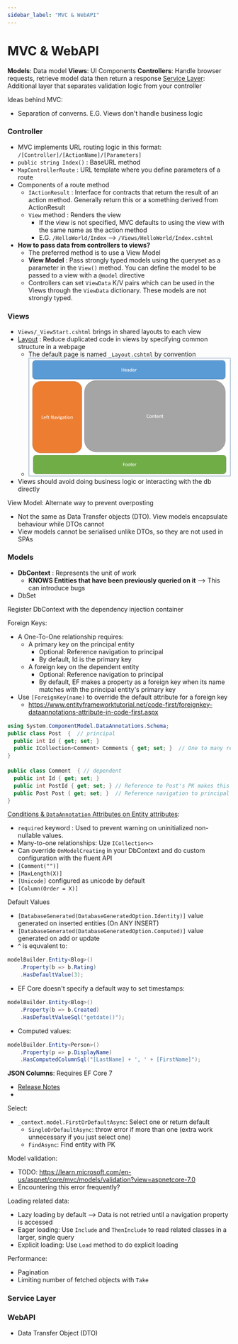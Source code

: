 ```yaml
---
sidebar_label: "MVC & WebAPI"
---
```


# MVC & WebAPI

**Models**: Data model
**Views**: UI Components
**Controllers**: Handle browser requests, retrieve model data then return a response
[Service Layer](https://learn.microsoft.com/en-us/aspnet/mvc/overview/older-versions-1/models-data/validating-with-a-service-layer-cs): Additional layer that separates validation logic from your controller

Ideas behind MVC:
- Separation of converns. E.G. Views don't handle business logic

### Controller

- MVC implements URL routing logic in this format: `/[Controller]/[ActionName]/[Parameters]`
- `public string Index()` : BaseURL method
- `MapControllerRoute` : URL template where you define parameters of a route
- Components of a route method
  - `IActionResult` : Interface for contracts that return the result of an action method. Generally return this or a something derived from ActionResult
  - `View` method : Renders the view
    - If the view is not specified, MVC defaults to using the view with the same name as the action method
    - E.G. `/HelloWorld/Index` --> `/Views/HelloWorld/Index.cshtml`
- **How to pass data from controllers to views?**
  - The preferred method is to use a View Model
  - **View Model** : Pass strongly typed models using the queryset as a parameter in the `View()` method. You can define the model to be passed to a view with a `@model` directive
  - Controllers can set `ViewData` K/V pairs which can be used in the Views through the `ViewData` dictionary. These models are not strongly typed.

### Views

- `Views/_ViewStart.cshtml` brings in shared layouts to each view
- [Layout](https://learn.microsoft.com/en-us/aspnet/core/mvc/views/layout?view=aspnetcore-6.0) : Reduce duplicated code in views by specifying common structure in a webpage
  - The default page is named `_Layout.cshtml` by convention
  - ![Layouts Example](imgs/layouts.png)
- Views should avoid doing business logic or interacting with the db directly

View Model: Alternate way to prevent overposting
- Not the same as Data Transfer objects (DTO). View models encapsulate behaviour while DTOs cannot
- View models cannot be serialised unlike DTOs, so they are not used in SPAs

### Models

- **DbContext** : Represents the unit of work
  - **KNOWS Entities that have been previously queried on it** --> This can introduce bugs
- DbSet

Register DbContext with the dependency injection container

Foreign Keys:
- A One-To-One relationship requires:
  - A primary key on the principal entity
    - Optional: Reference navigation to principal
    - By default, Id is the primary key
  - A foreign key on the dependent entity
    - Optional: Reference navigation to principal
    - By default, EF makes a property as a foreign key when its name matches with the principal entity's primary key
- Use `[ForeignKey(name)` to override the default attribute for a foreign key
  - https://www.entityframeworktutorial.net/code-first/foreignkey-dataannotations-attribute-in-code-first.aspx
```csharp
using System.ComponentModel.DataAnnotations.Schema;
public class Post  {  // principal
  public int Id { get; set; }
  public ICollection<Comment> Comments { get; set; }  // One to many relationship with Comment
}

public class Comment  { // dependent
  public int Id { get; set; }
  public int PostId { get; set; } // Reference to Post's PK makes this the foreign key
  public Post Post { get; set; }  // Reference navigation to principal
}
```

[Conditions & `DataAnnotation` Attributes on Entity attributes](https://learn.microsoft.com/en-us/ef/core/modeling/):
- `required` keyword : Used to prevent warning on uninitialized non-nullable values.
- Many-to-one relationships: Uze `ICollection<>`
- Can override `OnModelCreating` in your DbContext and do custom configuration with the fluent API
- `[Comment("")]`
- `[MaxLength(X)]`
- `[Unicode]` configured as unicode by default
- `[Column(Order = X)]`

Default Values
- `[DatabaseGenerated(DatabaseGeneratedOption.Identity)]` value generated on inserted entities (On ANY INSERT)
- `[DatabaseGenerated(DatabaseGeneratedOption.Computed)]` value generated on add or update
- ^ is equvalent to:
```csharp
modelBuilder.Entity<Blog>()
    .Property(b => b.Rating)
    .HasDefaultValue(3);
```
- EF Core doesn't specify a default way to set timestamps:
```csharp
modelBuilder.Entity<Blog>()
    .Property(b => b.Created)
    .HasDefaultValueSql("getdate()");
```
- Computed values:
```csharp
modelBuilder.Entity<Person>()
    .Property(p => p.DisplayName)
    .HasComputedColumnSql("[LastName] + ', ' + [FirstName]");
```

**JSON Columns**: Requires EF Core 7
- [Release Notes](https://devblogs.microsoft.com/dotnet/announcing-ef7-release-candidate-2/)
- 

Select:
- `_context.model.FirstOrDefaultAsync`: Select one or return default
  - `SingleOrDefaultAsync`: throw error if more than one (extra work unnecessary if you just select one)
  - `FindAsync`: Find entity with PK

Model validation:
- TODO: https://learn.microsoft.com/en-us/aspnet/core/mvc/models/validation?view=aspnetcore-7.0
- Encountering this error frequently?

Loading related data:
- Lazy loading by default --> Data is not retried until a navigation property is accessed
- Eager loading: Use `Include` and `ThenInclude` to read related classes in a larger, single query
- Explicit loading: Use `Load` method to do explicit loading

Performance:
- Pagination
- Limiting number of fetched objects with `Take`

### Service Layer

### WebAPI

- Data Transfer Object (DTO)
